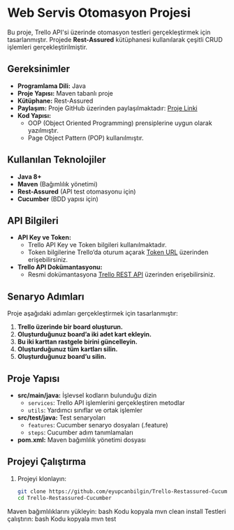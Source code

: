 # Web Servis Otomasyon Projesi

Bu proje, Trello API'si üzerinde otomasyon testleri gerçekleştirmek için tasarlanmıştır. Projede **Rest-Assured** kütüphanesi kullanılarak çeşitli CRUD işlemleri gerçekleştirilmiştir.

## Gereksinimler
- **Programlama Dili:** Java
- **Proje Yapısı:** Maven tabanlı proje
- **Kütüphane:** Rest-Assured
- **Paylaşım:** Proje GitHub üzerinden paylaşılmaktadır: [Proje Linki](https://github.com/eyupcanbilgin/Trello-Restassured-Cucumber)
- **Kod Yapısı:**
  - OOP (Object Oriented Programming) prensiplerine uygun olarak yazılmıştır.
  - Page Object Pattern (POP) kullanılmıştır.

## Kullanılan Teknolojiler
- **Java 8+**
- **Maven** (Bağımlılık yönetimi)
- **Rest-Assured** (API test otomasyonu için)
- **Cucumber** (BDD yapısı için)

## API Bilgileri
- **API Key ve Token:** 
  - Trello API Key ve Token bilgileri kullanılmaktadır.
  - Token bilgilerine Trello’da oturum açarak [Token URL](https://trello.com/app-key) üzerinden erişebilirsiniz.
- **Trello API Dokümantasyonu:**
  - Resmi dokümantasyona [Trello REST API](https://developer.atlassian.com/cloud/trello/guides/rest-api/api-introduction/) üzerinden erişebilirsiniz.

## Senaryo Adımları
Proje aşağıdaki adımları gerçekleştirmek için tasarlanmıştır:

1. **Trello üzerinde bir board oluşturun.**
2. **Oluşturduğunuz board’a iki adet kart ekleyin.**
3. **Bu iki karttan rastgele birini güncelleyin.**
4. **Oluşturduğunuz tüm kartları silin.**
5. **Oluşturduğunuz board’u silin.**

## Proje Yapısı
- **src/main/java:** İşlevsel kodların bulunduğu dizin
  - `services`: Trello API işlemlerini gerçekleştiren metodlar
  - `utils`: Yardımcı sınıflar ve ortak işlemler
- **src/test/java:** Test senaryoları
  - `features`: Cucumber senaryo dosyaları (.feature)
  - `steps`: Cucumber adım tanımlamaları
- **pom.xml:** Maven bağımlılık yönetimi dosyası

## Projeyi Çalıştırma
1. Projeyi klonlayın:
   ```bash
   git clone https://github.com/eyupcanbilgin/Trello-Restassured-Cucumber.git
   cd Trello-Restassured-Cucumber
Maven bağımlılıklarını yükleyin:
bash
Kodu kopyala
mvn clean install
Testleri çalıştırın:
bash
Kodu kopyala
mvn test

